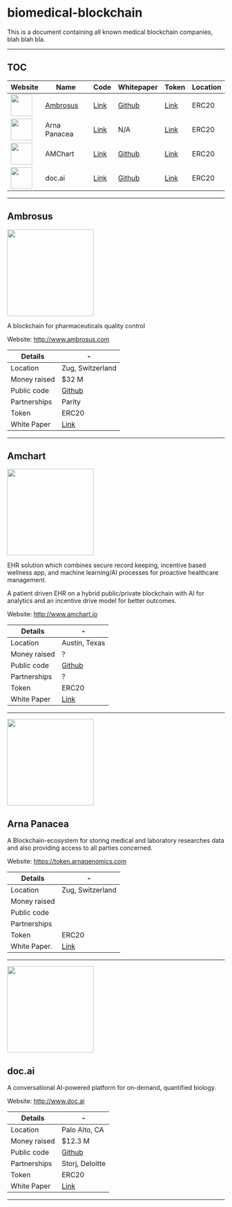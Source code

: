 # biomedical-blockchain

This is a document containing all known medical blockchain companies, blah blah bla.

 ___

## TOC



 Website | Name | Code  | Whitepaper |Token    | Location|
 --------|------|-------|------------|---------|---------|
[<img src="https://d33wubrfki0l68.cloudfront.net/9e1fb050865401a69f27b46683de38626a9372d0/9efc0/assets/logo-color-2.png" width="50">](http://www.ambrosus.com)| [Ambrosus](##Ambrosus) | [Link](http://www.ambrosus.com) | [Github](https://github.com/ambrosus) | [Link](https://ambrosus.com/assets/Ambrosus-White-Paper-V8-1.pdf) | ERC20 | Zug, Switzerland 
[<img src="https://token.arnagenomics.com/wp-content/uploads/2018/01/logo-min.png" width="50">](https://token.arnagenomics.com) | Arna Panacea| [Link](https://token.arnagenomics.com) | N/A | [Link](https://token.arnagenomics.com/ARNA_whitepaper_en.pdf) | ERC20 | Russia
[<img src="https://amchart.io/wp-content/themes/amchart/images/logos/logo.png" width="50">](http://www.amchart.io) | AMChart | [Link](http://www.amchart.io) | [Github](https://github.com/amchart) | [Link](http://amchart.io/white-paper/) | ERC20 | Austin, Texas 
[<img src="https://doc.ai/images/logo.svg" width="50">](http://www.doc.ai) | doc.ai | [Link](http://www.doc.ai) | [Github](https://github.com/doc-AI) | [Link](https://s3-us-west-1.amazonaws.com/ai.doc.static/pdf/whitepaper.pdf?_t=1521667765526) | ERC20 | Palo Alto, CA

___

## Ambrosus

<img src="https://d33wubrfki0l68.cloudfront.net/9e1fb050865401a69f27b46683de38626a9372d0/9efc0/assets/logo-color-2.png" width="200"> 

A blockchain for pharmaceuticals quality control

Website: http://www.ambrosus.com

   Details     |  -
------------   | -------------
  Location     | Zug, Switzerland 
  Money raised | $32 M
 Public code   | [Github](https://github.com/ambrosus)
 Partnerships  | Parity
 Token         | ERC20
 White Paper   | [Link](https://ambrosus.com/assets/Ambrosus-White-Paper-V8-1.pdf)
 ___
 
 
## Amchart


<img src="https://amchart.io/wp-content/themes/amchart/images/logos/logo.png" width="200"> 
    
EHR solution which combines secure record keeping, incentive based wellness app, and machine learning/AI processes for proactive healthcare management.

A patient driven EHR on a hybrid public/private blockchain with AI for analytics and an incentive drive model for better outcomes.

Website: http://www.amchart.io

   Details     |  -
------------   | -------------
  Location     |  Austin, Texas 
  Money raised | ?
 Public code   | [Github](https://github.com/amchart)
 Partnerships  | ?
 Token         | ERC20
 White Paper   | [Link](http://amchart.io/white-paper/)
 ___


<img src="https://token.arnagenomics.com/wp-content/uploads/2018/01/logo-min.png" width="200"> 

 
## Arna Panacea

    
A Blockchain-ecosystem for storing medical and laboratory researches data and also providing access to all parties concerned.

Website: https://token.arnagenomics.com

   Details     |  -
------------   | -------------
  Location     |  Zug, Switzerland 
  Money raised | 
 Public code   | 
 Partnerships  |
 Token         | ERC20
 White Paper.  | [Link](https://token.arnagenomics.com/ARNA_whitepaper_en.pdf)
 ___

 
 <img src="https://doc.ai/images/logo.svg" width="200">              


## doc.ai


A conversational AI-powered platform for on-demand, quantified biology.

Website: http://www.doc.ai



   Details      |  -
------------   | -------------
  Location     |  Palo Alto, CA
  Money raised |  $12.3 M
 Public code   |  [Github](https://github.com/doc-AI)
 Partnerships  |  Storj, Deloitte
 Token         |  ERC20
 White Paper   |  [Link](https://s3-us-west-1.amazonaws.com/ai.doc.static/pdf/whitepaper.pdf?_t=1521667765526)
 
 
 ___
 
            
  



